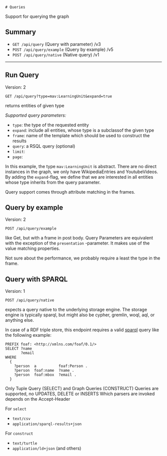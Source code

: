     # Queries

Support for querying the graph

## Summary

* ``GET /api/query`` (Query with parameter) /v3
* `POST /api/query/example` (Query by example) /v5
* `POST /api/query/native` (Native query) /v1

---

## Run Query

Version: 2

``GET /api/query?type=mav:LearningUnit&expand=true``

returns entities of given type

*Supported query parameters:*

* ``type``: the type of the requested entity
* ``expand``: include all entities, whose type is a subclassof the given type
* ``frame``: name of the template which should be used to construct the results
* ``query``: a RSQL query (optional)
* ``limit``:
* ``page``:

In this example, the type `mav:LearningUnit` is abstract. There are no direct instances in the graph, we only have
WikipediaEntries and YoutubeVideos. By adding the ``expand``-flag, we define that we are interested in all entities
whose type inherits from the query parameter.

Query support comes through attribute matching in the frames.

## Query by example

Version: 2

`POST /api/query/example`

like Get, but with a frame in post body. Query Parameters are equivalent with the exception of the ``presentation``
-parameter. It makes use of the value matching properties.

Not sure about the performance, we probably require a least the type in the frame.

## Query with SPARQL

Version: 1

`POST /api/query/native`

expects a query native to the underlying storage engine. The storage engine is typically sparql, but might also be
cypher, gremlin, woql, aql, or anything else.

In case of a RDF triple store, this endpoint requires a valid [sparql](https://www.w3.org/TR/sparql11-protocol/) query
like the following example:

```sparql
PREFIX foaf: <http://xmlns.com/foaf/0.1/>
SELECT ?name 
       ?email
WHERE
  {
    ?person  a          foaf:Person .
    ?person  foaf:name  ?name .
    ?person  foaf:mbox  ?email .
  }
```

Only Tuple Query (SELECT) and Graph Queries (CONSTRUCT) Queries are supported, no UPDATES, DELETE or INSERTS
Which parsers are invoked depends on the Accept-Header

For ``select``

* ``text/csv``
* ``application/sparql-results+json``

For ``construct``

* ``text/turtle``
* ``application/ld+json``
  (and others)
